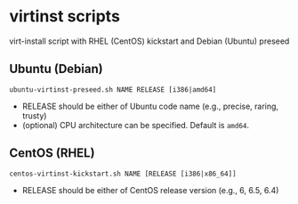 virtinst scripts
================

virt-install script with RHEL (CentOS) kickstart and Debian (Ubuntu) preseed

Ubuntu (Debian)
---------------

```
ubuntu-virtinst-preseed.sh NAME RELEASE [i386|amd64]
```

* RELEASE should be either of Ubuntu code name (e.g., precise, raring, trusty)
* (optional) CPU architecture can be specified. Default is ``amd64``.

CentOS (RHEL)
-------------

```
centos-virtinst-kickstart.sh NAME [RELEASE [i386|x86_64]]
```

* RELEASE should be either of CentOS release version (e.g., 6, 6.5, 6.4)
